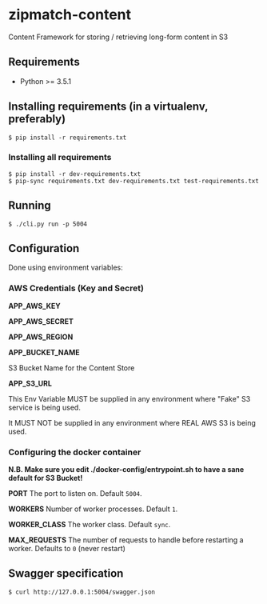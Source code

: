 # zipmatch-content #
Content Framework for storing / retrieving long-form content in S3

## Requirements ##
  - Python >= 3.5.1

## Installing requirements (in a virtualenv, preferably) ##
```shell
$ pip install -r requirements.txt
```

### Installing all requirements ###
```shell
$ pip install -r dev-requirements.txt
$ pip-sync requirements.txt dev-requirements.txt test-requirements.txt
```

## Running ##
```shell
$ ./cli.py run -p 5004
```

## Configuration
Done using environment variables:

### AWS Credentials (Key and Secret) ###

**APP_AWS_KEY**

**APP_AWS_SECRET**

**APP_AWS_REGION**

**APP_BUCKET_NAME**

S3 Bucket Name for the Content Store

**APP_S3_URL**

This Env Variable MUST be supplied in any environment where "Fake" S3 service is being used.

It MUST NOT be supplied in any environment where REAL AWS S3 is being used.

### Configuring the docker container

**N.B. Make sure you edit ./docker-config/entrypoint.sh to have a sane default for S3 Bucket!**

**PORT**
The port to listen on. Default `5004`.

**WORKERS**
Number of worker processes. Default `1`.

**WORKER_CLASS**
The worker class. Default `sync`.

**MAX_REQUESTS**
The number of requests to handle before restarting a worker. Defaults to `0` (never restart)

## Swagger specification
```shell
$ curl http://127.0.0.1:5004/swagger.json
```
